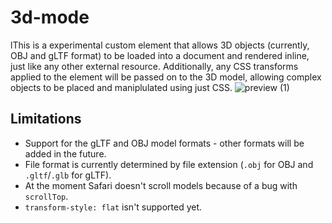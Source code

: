 # 3d-mode
lThis is a experimental custom element that allows 3D objects (currently, OBJ and gLTF format) to be loaded into a document and rendered inline, just like any other external resource. Additionally, any CSS transforms applied to the element will be passed on to the 3D model, allowing complex objects to be placed and maniplulated using just CSS.
![preview (1)](https://zjxdeyxmnx84qs2guhiviw.on.drv.tw/host/)


## Limitations

* Support for the gLTF and OBJ model formats - other formats will be added in the future.
* File format is currently determined by file extension (`.obj` for OBJ and `.gltf`/`.glb` for gLTF).
* At the moment Safari doesn't scroll models because of a bug with `scrollTop`.
* `transform-style: flat` isn't supported yet.
